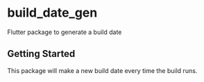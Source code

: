 # build_date_gen

Flutter package to generate a build date

## Getting Started

This package will make a new build date every time the build runs.
